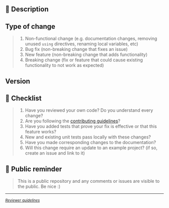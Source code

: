 ## 🚨 Description

<!--

1. Include a summary of the feature or issue being fixed, including relevant
   motivation and context.
2. Highlight any sections or parts that you are unsure about, and note any
   compromises you have made while developing this change.
3. Link to the corresponding issue, if one exists.

-->

##  Type of change <!-- Choose the highest number that applies -->

> 1. Non-functional change (e.g. documentation changes, removing unused `using` directives, renaming local variables, etc)
> 2. Bug fix (non-breaking change that fixes an issue)
> 3. New feature (non-breaking change that adds functionality)
> 4. Breaking change (fix or feature that could cause existing functionality to not work as expected)

## Version <!-- Use Semantic Versioning  -->
<!-- 
Insert the version link here (if applicable)
-->

## 🚨 Checklist

> 1. Have you reviewed your own code? Do you understand every change?
> 2. Are you following the [contributing guidelines](../../CONTRIBUTING.md)?
> 3. Have you added tests that prove your fix is effective or that this feature works?
> 4. New and existing unit tests pass locally with these changes?
> 5. Have you made corresponding changes to the documentation?
> 6. Will this change require an update to an example project? (if so, create an issue and link to it)

## 🚨 Public reminder
  >This is a public repository and any comments or issues are visible to the public. Be nice :)
---
<sup>_[Reviewer guidelines](../../CONTRIBUTING.md#reviewing-changes)_</sup>
